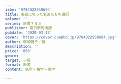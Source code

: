 ```yaml
---
isbn: '9784022950604'
title: 患者になった名医たちの選択
volume: ''
series: 新書７５５
publisher: 朝日新聞出版
pubdate: '2020-03-13'
cover: 'https://cover.openbd.jp/9784022950604.jpg'
author: 塚崎朝子／著
description: ''
price: '850'
genre: ''
target: 一般
format: 新書
content: 医学・歯学・薬学

---
```

